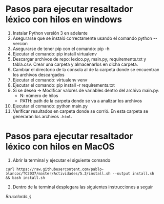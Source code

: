 # Pasos para ejecutar resaltador léxico con hilos en windows

1. Instalar Python versión 3 en adelante
2. Asegurarse que se instaló correctamente usando el comando python --version
3. Asegurarse de tener pip con el comando: pip -h
4. Ejecutar el comando: pip install virtualenv
5. Descargar archivos de repo: lexico.py, main.py, requirements.txt y tabla.csv. Crear una carpeta y almacenarlos en dicha carpeta.
6. Cambiar el directorio de la consola al de la carpeta donde se encuentran los archivos descargados
7. Ejecutar el comando: virtualenv venv
8. Ejecutar el comando: pip install -r requirements.txt
9. Si se desea -> Modificar valores de variables dentro del archivo main.py:
	- N: número de hilos
	- PATH: path de la carpeta donde se va a analizar los archivos
10. Ejecutar el comando: python main.py
11. Verificar resultados en carpeta donde se corrió. En esta carpeta se generarán los archivos ```.html```.

# Pasos para ejecutar resaltador léxico con hilos en MacOS
1. Abrir la terminal y ejecutar el siguiente comando 
```
curl https://raw.githubusercontent.com/pablo-blancoc/TC2037/master/Actividades/5.3/install.sh --output install.sh && bash install.sh
```
2. Dentro de la terminal desplegara las siguientes instrucciones a seguir

*Brucelords ;)*
